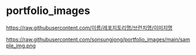 # portfolio_images
https://raw.githubusercontent.com/이름/레포지토리명/브런치명/이미지명

https://raw.githubusercontent.com/sonsungjong/portfolio_images/main/sample_img.png
